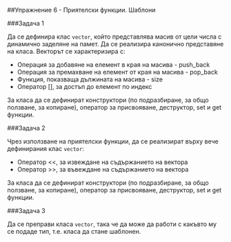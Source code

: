 ##Упражнение 6 - Приятелски функции. Шаблони

###Задача 1

Да се дефинира клас ```vector```, който представлява масив от цели числа с динамично заделяне на памет. Да се реализира канонично представяне на класа. Векторът се характеризира с:

* Операция за добавяне на елемент в края на масива - push_back
* Операция за премахване на елемент от края на масива - pop_back
* Функция, показваща дължината на масива - size
* Оператор [], за достъп до елемент по индекс

За класа да се дефинират конструктори (по подразбиране, за общо ползване, за копиране), оператор за присвояване, деструктор, set и get функции. 

###Задача 2

Чрез използване на приятелски функции, да се реализират върху вече дефинирания клас ```vector```:

* Оператор <<, за извеждане на съдържанието на вектора
* Оператор >>, за въвеждане на съдържанието на вектора

За класа да се дефинират конструктори (по подразбиране, за общо ползване, за копиране), оператор за присвояване, деструктор, set и get функции.

###Задача 3

Да се преправи класа ```vector```, така че да може да работи с какъвто му се подаде тип, т.е. класа да стане шаблонен.
